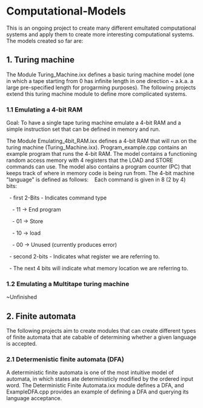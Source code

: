 # Computational-Models

This is an ongoing project to create many different emultated computational systems and apply them to create more interesting computational systems.
The models created so far are:
 
## 1. Turing machine 

The Module Turing_Machine.ixx defines a basic turing machine model (one in which a tape starting from 0 has infinite length in one direction ~ a.k.a. a large pre-specified length for progarming purposes). The following projects extend this turing machine module to define more complicated systems.

### 1.1 Emulating a 4-bit RAM

Goal: To have a single tape turing machine emulate a 4-bit RAM and a simple instruction set that can be defined in memory and run.

The Module Emulating_4bit_RAM.ixx defines a 4-bit RAM that will run on the turing machine (Turing_Machine.ixx). Program_example.cpp contains an example program that runs the 4-bit RAM. The model contains a functioning random access memory with 4 registers that the LOAD and STORE commands can use. The model also contains a program counter (PC) that keeps track of where in memory code is being run from. The 4-bit machine "language" is defined as follows:
 
 Each command is given in 8 (2 by 4) bits:

  - first 2-Bits - Indicates command type 

    - 11 -> End program 

    - 01 -> Store

    - 10 -> load

    - 00 -> Unused (currently produces error)

  - second 2-bits - Indicates what register we are referring to.

  - The next 4 bits will indicate what memory location we are referring to. 

### 1.2 Emulating a Multitape turing machine
~Unfinished
## 2. Finite automata
The following projects aim to create modules that can create different types of finite automata that ate cabable of determining whether a given language is accepted.

### 2.1 Determenistic finite automata (DFA)

A deterministic finite automata is one of the most intuitive model of automata, in which states ate deterministicly modified by the ordered input word. The Deterministic Finite Automata.ixx module defines a DFA, and ExampleDFA.cpp provides an example of defining a DFA and querying its language acceptance.
